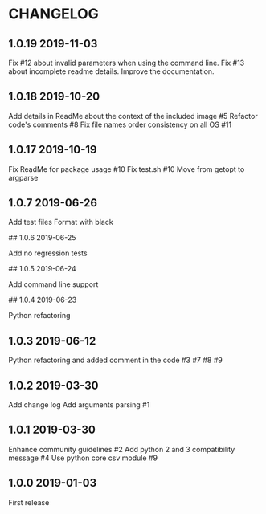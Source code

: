 # CHANGELOG

## 1.0.19 2019-11-03

Fix #12 about invalid parameters when using the command line.
Fix #13 about incomplete readme details.
Improve the documentation.

## 1.0.18 2019-10-20

Add details in ReadMe about the context of the included image #5
Refactor code's comments #8
Fix file names order consistency on all OS #11

## 1.0.17 2019-10-19

Fix ReadMe for package usage #10
Fix test.sh #10
Move from getopt to argparse

## 1.0.7 2019-06-26

Add test files
Format with black

## 1.0.6 2019-06-25

Add no regression tests

## 1.0.5 2019-06-24

Add command line support

## 1.0.4 2019-06-23

Python refactoring

## 1.0.3 2019-06-12

Python refactoring and added comment in the code #3 #7 #8 #9

## 1.0.2 2019-03-30

Add change log
Add arguments parsing #1

## 1.0.1 2019-03-30

Enhance community guidelines #2
Add python 2 and 3 compatibility message #4
Use python core csv module #9 

## 1.0.0 2019-01-03

First release

